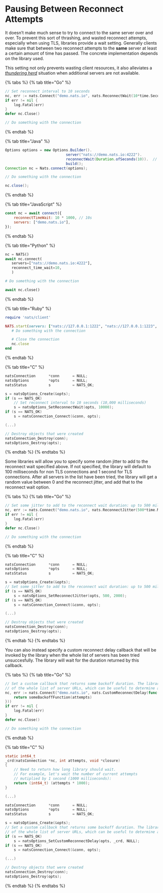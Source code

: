 # Pausing Between Reconnect Attempts

It doesn’t make much sense to try to connect to the same server over and over. To prevent this sort of thrashing, and wasted reconnect attempts, especially when using TLS, libraries provide a wait setting. Generally clients make sure that between two reconnect attempts to the **same** server at least a certain amount of time has passed. The concrete implementation depends on the library used.

This setting not only prevents wasting client resources, it also alleviates a [_thundering herd_](random.md) situation when additional servers are not available.

{% tabs %}
{% tab title="Go" %}
```go
// Set reconnect interval to 10 seconds
nc, err := nats.Connect("demo.nats.io", nats.ReconnectWait(10*time.Second))
if err != nil {
    log.Fatal(err)
}
defer nc.Close()

// Do something with the connection
```
{% endtab %}

{% tab title="Java" %}
```java
Options options = new Options.Builder().
                            server("nats://demo.nats.io:4222").
                            reconnectWait(Duration.ofSeconds(10)).  // Set Reconnect Wait
                            build();
Connection nc = Nats.connect(options);

// Do something with the connection

nc.close();
```
{% endtab %}

{% tab title="JavaScript" %}
```javascript
const nc = await connect({
    reconnectTimeWait: 10 * 1000, // 10s
    servers: ["demo.nats.io"],
});
```
{% endtab %}

{% tab title="Python" %}
```python
nc = NATS()
await nc.connect(
   servers=["nats://demo.nats.io:4222"],
   reconnect_time_wait=10,
   )

# Do something with the connection

await nc.close()
```
{% endtab %}

{% tab title="Ruby" %}
```ruby
require 'nats/client'

NATS.start(servers: ["nats://127.0.0.1:1222", "nats://127.0.0.1:1223", "nats://127.0.0.1:1224"], reconnect_time_wait: 10) do |nc|
   # Do something with the connection

   # Close the connection
   nc.close
end
```
{% endtab %}

{% tab title="C" %}
```c
natsConnection      *conn      = NULL;
natsOptions         *opts      = NULL;
natsStatus          s          = NATS_OK;

s = natsOptions_Create(&opts);
if (s == NATS_OK)
    // Set reconnect interval to 10 seconds (10,000 milliseconds)
    s = natsOptions_SetReconnectWait(opts, 10000);
if (s == NATS_OK)
    s = natsConnection_Connect(&conn, opts);

(...)

// Destroy objects that were created
natsConnection_Destroy(conn);
natsOptions_Destroy(opts);
```
{% endtab %}
{% endtabs %}

Some libraries will allow you to specify some random jitter to add to the reconnect wait specified above. If not specified, the library will default to 100 milliseconds for non TLS connections and 1 second for TLS connections. After all servers in the list have been tried, the library will get a random value between 0 and the reconnect jitter, and add that to the reconnect wait option.

{% tabs %}
{% tab title="Go" %}
```go
// Set some jitter to add to the reconnect wait duration: up to 500 milliseconds for non TLS connections and up to 2 seconds for TLS connections.
nc, err := nats.Connect("demo.nats.io", nats.ReconnectJitter(500*time.Millisecond, 2*time.Second))
if err != nil {
    log.Fatal(err)
}
defer nc.Close()

// Do something with the connection
```
{% endtab %}

{% tab title="C" %}
```c
natsConnection      *conn      = NULL;
natsOptions         *opts      = NULL;
natsStatus          s          = NATS_OK;

s = natsOptions_Create(&opts);
// Set some jitter to add to the reconnect wait duration: up to 500 milliseconds for non TLS connections and up to 2 seconds for TLS connections.
if (s == NATS_OK)
    s = natsOptions_SetReconnectJitter(opts, 500, 2000);
if (s == NATS_OK)
    s = natsConnection_Connect(&conn, opts);

(...)

// Destroy objects that were created
natsConnection_Destroy(conn);
natsOptions_Destroy(opts);
```
{% endtab %}
{% endtabs %}

You can also instead specify a custom reconnect delay callback that will be invoked by the library when the whole list of servers has been tried unsuccesfully. The library will wait for the duration returned by this callback.

{% tabs %}
{% tab title="Go" %}
```go
// Set a custom callback that returns some backoff duration. The library passes the number of attempts
// of the whole list of server URLs, which can be useful to determine a specific delay.
nc, err := nats.Connect("demo.nats.io", nats.CustomReconnectDelay(func(attempts int) time.Duration {
    return someBackoffFunction(attempts)
}))
if err != nil {
    log.Fatal(err)
}
defer nc.Close()

// Do something with the connection
```
{% endtab %}

{% tab title="C" %}
```c
static int64_t
_crd(natsConnection *nc, int attempts, void *closure)
{
    // Need to return how long library should wait.
    // For example, let's wait the number of current attempts
    // mutiplied by 1 second (1000 milliseconds):
    return (int64_t) (attempts * 1000);
}

(...)

natsConnection      *conn      = NULL;
natsOptions         *opts      = NULL;
natsStatus          s          = NATS_OK;

s = natsOptions_Create(&opts);
// Set a custom callback that returns some backoff duration. The library passes the number of attempts
// of the whole list of server URLs, which can be useful to determine a specific delay.
if (s == NATS_OK)
    s = natsOptions_SetCustomReconnectDelay(opts, _crd, NULL);
if (s == NATS_OK)
    s = natsConnection_Connect(&conn, opts);

(...)

// Destroy objects that were created
natsConnection_Destroy(conn);
natsOptions_Destroy(opts);
```
{% endtab %}
{% endtabs %}
